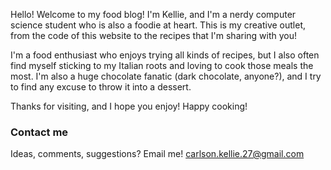 Hello! Welcome to my food blog! I'm Kellie, and I'm a nerdy computer science student who is also a foodie at heart. This is my creative outlet, from the code of this website to the recipes that I'm sharing with you! 

I'm a food enthusiast who enjoys trying all kinds of recipes, but I also often find myself sticking to my Italian roots and loving to cook those meals the most. I'm also a huge chocolate fanatic (dark chocolate, anyone?), and I try to find any excuse to throw it into a dessert. 

Thanks for visiting, and I hope you enjoy! Happy cooking!

### Contact me

Ideas, comments, suggestions? Email me!
[carlson.kellie.27@gmail.com](mailto:carlson.kellie.27@gmail.com)
